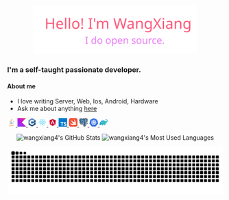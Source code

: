 <p align="center">
  <a href="javascript:void(0)">
    <img alt="Hello, i'm WangXiang, i do open source." width="380px" src="./assets/gh-readme-header.svg" />
  </a>
</p>

### I'm a self-taught passionate developer.

#### About me
- I love writing Server, Web, Ios, Android, Hardware   
- Ask me about anything [here](https://github.com/wangxiang4/wangxiang4/issues)

<p align="left">
  <a href="https://github.com/topics/java">
    <code><img height="20" alt="java" src="https://raw.githubusercontent.com/github/explore/5b3600551e122a3277c2c5368af2ad5725ffa9a1/topics/java/java.png"></code>
  </a>
  <a href="https://github.com/topics/kotlin">
    <code><img height="20" alt="kotlin" src="https://raw.githubusercontent.com/github/explore/4479d2a2c854198cb00160f8593519c14dc3b905/topics/kotlin/kotlin.png"></code>
  </a>
  <a href="https://github.com/topics/cpp">
    <code><img height="20" alt="cpp" src="https://raw.githubusercontent.com/github/explore/180320cffc25f4ed1bbdfd33d4db3a66eeeeb358/topics/cpp/cpp.png"></code>
  </a>
  <a href="https://github.com/topics/react">
    <code><img height="20" alt="react" src="https://raw.githubusercontent.com/github/explore/80688e429a7d4ef2fca1e82350fe8e3517d3494d/topics/react/react.png"></code>      
  </a>
  <a href="https://github.com/topics/angular">   
   <code><img height="20" alt="angular" src="https://raw.githubusercontent.com/github/explore/c700f6f5bb68a850405eef411cf878162ff34b59/topics/angular/angular.png"></code>
  </a>
  <a href="https://github.com/topics/typescript">
    <code><img height="20" alt="typescript" src="https://raw.githubusercontent.com/github/explore/80688e429a7d4ef2fca1e82350fe8e3517d3494d/topics/typescript/typescript.png"></code>  
  </a>
  <a href="https://github.com/topics/swift">
    <code><img height="20" alt="swift" src="https://raw.githubusercontent.com/github/explore/80688e429a7d4ef2fca1e82350fe8e3517d3494d/topics/swift/swift.png"></code>
  </a>
  <a href="https://github.com/topics/postgresql">
    <code><img height="20" alt="postgresql" src="https://raw.githubusercontent.com/github/explore/80688e429a7d4ef2fca1e82350fe8e3517d3494d/topics/postgresql/postgresql.png"></code>
  </a>
  <a href="https://github.com/topics/kubernetes">
    <code><img height="20" alt="kubernetes" src="https://raw.githubusercontent.com/github/explore/01ea2a586e5da744792d0ccfce2f68b861f29301/topics/kubernetes/kubernetes.png"></code>
  </a>
  <a href="https://github.com/topics/gradle">
    <code><img height="20" alt="gradle" src="https://raw.githubusercontent.com/github/explore/59009b1589a883459c0ae19044e3e7e3ec0c4e0a/topics/gradle/gradle.png"></code>
  </a>
</p>

[//]: # (https://github.com/anuraghazra/github-readme-stats)
<p align="center">
  <picture>
    <source
      srcset="https://github-readme-stats.vercel.app/api?username=wangxiang4&show_icons=false&include_all_commits=true&theme=buefy&hide_border=true&border_radius=6&rank_icon=github&show=reviews,discussions_started,discussions_answered,prs_merged"
      media="(prefers-color-scheme: light)"
    />
    <source
      srcset="https://github-readme-stats.vercel.app/api?username=wangxiang4&show_icons=false&include_all_commits=true&theme=ambient_gradient&hide_border=true&border_radius=6&rank_icon=github&show=reviews,discussions_started,discussions_answered,prs_merged"
      media="(prefers-color-scheme: dark), (prefers-color-scheme: no-preference)"
    />
    <img alt="wangxiang4's GitHub Stats" src="https://github-readme-stats.vercel.app/api?username=wangxiang4&show_icons=false&include_all_commits=true&theme=ambient_gradient&hide_border=true&border_radius=6&rank_icon=github&show=reviews,discussions_started,discussions_answered,prs_merged" />
  </picture>
  <picture>
    <source
      srcset="https://github-readme-stats.vercel.app/api/top-langs/?username=wangxiang4&layout=compact&theme=buefy&hide_border=true&langs_count=18&size_weight=0.5&count_weight=0.5&border_radius=6&card_width=320"
      media="(prefers-color-scheme: light)"
    />
    <source
      srcset="https://github-readme-stats.vercel.app/api/top-langs/?username=wangxiang4&layout=compact&theme=ambient_gradient&hide_border=true&langs_count=18&size_weight=0.5&count_weight=0.5&border_radius=6&card_width=320"
      media="(prefers-color-scheme: dark), (prefers-color-scheme: no-preference)"
    />
    <img alt="wangxiang4's Most Used Languages" src="https://github-readme-stats.vercel.app/api/top-langs/?username=wangxiang4&layout=compact&theme=ambient_gradient&hide_border=true&langs_count=18&size_weight=0.5&count_weight=0.5&border_radius=6&card_width=320" />
  </picture>
</p>

[//]: # (https://github.com/Platane/snk)
<p align="center">
  <picture>
    <source media="(prefers-color-scheme: light)" srcset="https://raw.githubusercontent.com/wangxiang4/wangxiang4/output/github-contribution-grid-snake.svg" />
    <source media="(prefers-color-scheme: dark), (prefers-color-scheme: no-preference)" srcset="https://raw.githubusercontent.com/wangxiang4/wangxiang4/output/github-contribution-grid-snake-dark.svg" />
    <img alt="wangxiang4's Github Snake Grid" src="https://raw.githubusercontent.com/wangxiang4/wangxiang4/output/github-contribution-grid-snake-dark.svg" />
  </picture>
</p>
